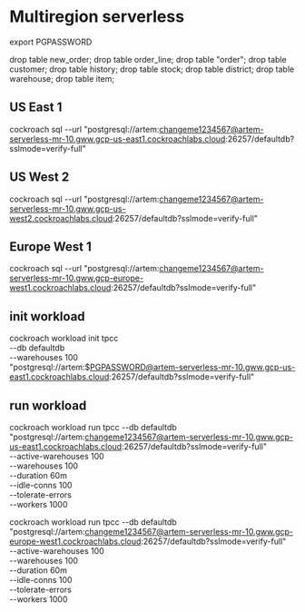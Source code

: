 # Multiregion serverless
export PGPASSWORD

drop table new_order;
drop table order_line;
drop table "order";
drop table customer;
drop table history;
drop table stock;
drop table district;
drop table warehouse;
drop table item;


## US East 1

cockroach sql --url "postgresql://artem:changeme1234567@artem-serverless-mr-10.gww.gcp-us-east1.cockroachlabs.cloud:26257/defaultdb?sslmode=verify-full"

## US West 2

cockroach sql --url "postgresql://artem:changeme1234567@artem-serverless-mr-10.gww.gcp-us-west2.cockroachlabs.cloud:26257/defaultdb?sslmode=verify-full"


## Europe West 1

cockroach sql --url "postgresql://artem:changeme1234567@artem-serverless-mr-10.gww.gcp-europe-west1.cockroachlabs.cloud:26257/defaultdb?sslmode=verify-full"


## init workload

cockroach workload init tpcc \
 --db defaultdb \
 --warehouses 100 \
 "postgresql://artem:$PGPASSWORD@artem-serverless-mr-10.gww.gcp-us-east1.cockroachlabs.cloud:26257/defaultdb?sslmode=verify-full"

## run workload

cockroach workload run tpcc --db defaultdb "postgresql://artem:changeme1234567@artem-serverless-mr-10.gww.gcp-us-east1.cockroachlabs.cloud:26257/defaultdb?sslmode=verify-full" \
 --active-warehouses 100 \
 --warehouses 100 \
 --duration 60m \
 --idle-conns 100 \
 --tolerate-errors \
 --workers 1000


cockroach workload run tpcc --db defaultdb "postgresql://artem:changeme1234567@artem-serverless-mr-10.gww.gcp-europe-west1.cockroachlabs.cloud:26257/defaultdb?sslmode=verify-full" \
 --active-warehouses 100 \
 --warehouses 100 \
 --duration 60m \
 --idle-conns 100 \
 --tolerate-errors \
 --workers 1000
